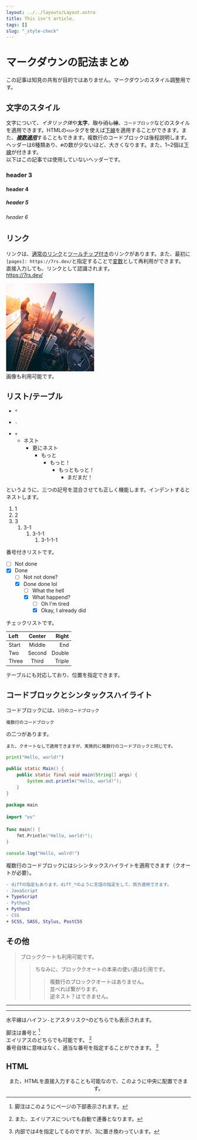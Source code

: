 ```yaml
---
layout: ../../layouts/Layout.astro
title: This isn't article.
tags: []
slug: "_style-check"
---
```


# マークダウンの記法まとめ  

  この記事は知見の共有が目的ではありません。マークダウンのスタイル調整用です。  


## 文字のスタイル  

  文字について、*イタリック体*や**太字**、~~取り消し線~~、`コードブロック`などのスタイルを適用できます。HTMLの`<u>`タグを使えば<u>下線</u>を適用することができます。また、<u>***複数適用***</u>することもできます。複数行のコードブロックは後程説明します。    
  ヘッダーは6種類あり、`#`の数が少ないほど、大きくなります。また、1~2個は<u>下線</u>が付きます。  
  以下はこの記事では使用していないヘッダーです。  
  ### header 3  
  #### header 4  
  ##### header 5  
  ###### header 6 


[pages]: https://7rs.dev/
## リンク  

  リンクは、[通常のリンク](https://7rs.dev/)と[ツールチップ付き](https://7rs.dev/ "Pages - A website that is low cost and modern.")のリンクがあります。また、最初に`[pages]: https://7rs.dev/`と指定することで[変数][pages]として再利用ができます。    
  直接入力しても、リンクとして認識されます。  
  https://7rs.dev/  

  ![画像](../../assets/avatar.webp "avatar")  
  画像も利用可能です。  


## リスト/テーブル  

  * `*`  
  - `-`  
  + `+`  
    - ネスト  
      - 更にネスト  
        - もっと  
          - もっと！  
            - もっともっと！  
              - まだまだ！  

  というように、三つの記号を混合させても正しく機能します。インデントするとネストします。  

  1. 1  
  2. 2  
  3. 3  
     1. 3-1  
        1. 3-1-1  
           1. 3-1-1-1  

  番号付きリストです。  

  - [ ] Not done  
  - [x] Done  
    - [ ] Not not done?  
    - [x] Done done lol  
      - [ ] What the hell  
      - [x] What happend?   
        - [ ] Oh I'm tired
        - [x] Okay, I already did    

  チェックリストです。  

  | Left  | Center | Right  |
  | :---- | :----: | -----: |
  | Start | Middle | End    |
  | Two   | Second | Double |
  | Three | Third  | Triple |

  テーブルにも対応しており、位置を指定できます。  


## コードブロックとシンタックスハイライト  

  コードブロックには、`1行のコードブロック`  
  ```
  複数行のコードブロック
  ```  
  の二つがあります。  

    また、クオートなしで適用できますが、実質的に複数行のコードブロックと同じです。  

  ```py
  print("Hello, world!")
  ```  
  ```java
  public static Main() {
      public static final void main(String[] args) {
          System.out.println("Hello, world!");
      }
  }
  ```  
  ```go
  package main

  import "os"

  func main() {
      fmt.Println("Hello, world!");
  }
  ```  
  ```ts
  console.log("Hello, wolrd!")
  ```  

  複数行のコードブロックにはシシンタックスハイライトを適用できます（クオートが必要）。  

  ```diff
  - diffの指定もあります。diff_*のように言語の指定をして、両方適用できます。
  - JavaScript
  + TypeScript
  - Python2
  + Python3
  - CSS
  + SCSS, SASS, Stylus, PostCSS
  ```  


## その他  

  > ブロッククートも利用可能です。  
  > > ちなみに、ブロッククオートの本来の使い道は引用です。  
  > > > 複数行のブロッククオートはありません。  
  > > > 並べれば繋がります。  
  > > 逆ネスト？はできません。  

  ---  
  ***  
  水平線はハイフン`-`とアスタリスク`*`のどちらでも表示されます。  

  脚注は番号と [^1]  
  エイリアスのどちらでも可能です。 [^named-note]  
  番号自体に意味はなく、適当な番号を指定することができます。 [^4]  

  [^1]: 脚注はこのようにページの下部表示されます。  
  [^named-note]: また、エイリアスについても自動で連番となります。  
  [^4]: 内部では4を指定してるのですが、3に置き換わっています。  


## HTML  

  <p align="center">また、HTMLを直接入力することも可能なので、このように中央に配置できます。</p>  

